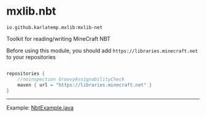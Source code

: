 # mxlib.nbt

`io.github.karlatemp.mxlib:mxlib-net`

Toolkit for reading/writing MineCraft NBT

Before using this module, you should add `https://libraries.minecraft.net` to your repositories

```groovy

repositories {
    //noinspection GroovyAssignabilityCheck
    maven { url = "https://libraries.minecraft.net" }
}

```

------

Example: [NbtExample.java](src/test/java/nbt/NbtExample.java)
